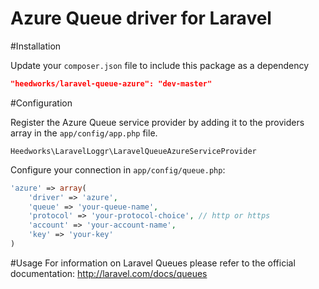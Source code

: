 Azure Queue driver for Laravel
======================

#Installation

Update your `composer.json` file to include this package as a dependency
```json
"heedworks/laravel-queue-azure": "dev-master"
```

#Configuration

Register the Azure Queue service provider by adding it to the providers array in the `app/config/app.php` file.
```
Heedworks\LaravelLoggr\LaravelQueueAzureServiceProvider
```

Configure your connection in `app/config/queue.php`:
```php
'azure' => array(
    'driver' => 'azure',    
    'queue' => 'your-queue-name',
    'protocol' => 'your-protocol-choice', // http or https
    'account' => 'your-account-name',
    'key' => 'your-key'
)
```

#Usage
For information on Laravel Queues please refer to the official documentation: http://laravel.com/docs/queues